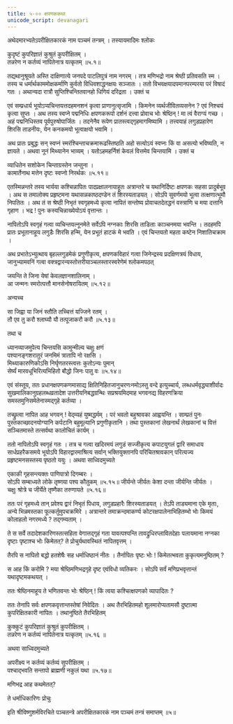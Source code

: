 ```yaml
---
title: ५-०० क्षपणककथा
unicode_script: devanagari
---
```

अथेदमारभ्यतेऽपरीक्षितकारकं नाम पञ्चमं तन्त्रम् । तस्यायमादिमः श्लोकः

कुदृष्टं कुपरिज्ञातं कुश्रुतं कुपरीक्षितम् ।  
तन्नरेण न कर्तव्यं नापितेनात्र यत्कृतम् ॥५.१॥

तद्यथानुश्रूयते अस्ति दाक्षिणात्ये जनपदे पाटलिपुत्रं नाम नगरम् । तत्र मणिभद्रो नाम श्रेष्ठी प्रतिवसति स्म । तस्य च धर्मार्थकाममोक्षकर्माणि  कुर्वतो विधिवशाद्धनक्षयः सञ्जातः । ततो विभवक्षयादपमानपरम्परया परं विषादं गतः । अथान्यदा रात्रौ सुप्तिश्चिन्तितवानहो धिगियं दरिद्रता । उक्तं च

<div class="js_include" url="../../upadeshAH/arthaH/dAridryam/"  newLevelForH1="2" includeTitle="true"> </div>  



एवं सम्प्रधार्य भूयोऽप्यचिन्तयत्तदहमनशनं कृत्वा प्राणानुत्सृजामि । किमनेन व्यर्थजीवितव्यसनेन ? एवं निश्चयं कृत्वा सुप्तः । अथ तस्य स्वप्ने पद्मनिधिः क्षपणकरूपो  दर्शनं दत्त्वा प्रोवाच भोः श्रेष्ठिन् ! मा त्वं वैराग्यं गच्छ । अहं पद्मनिधिस्तव पूर्वपुरुषोपार्जितः । तदनेनैव रूपेण प्रातस्त्वद्गृहमागमिष्यामि । तत्त्वयाहं लगुडप्रहारेण शिरसि ताडनीयः, येन कनकमयो भूत्वाक्षयो भवामि ।  

अथ प्रातः प्रबुद्धः सन् स्वप्नं स्मरंश्चिन्ताचक्रमारूढस्तिष्ठति अहो सत्योऽयं स्वप्नः किं वा असत्यो भविष्यति, न ज्ञायते । अथवा नूनं मिथ्यानेन भाव्यम् । यतोऽहमहर्निशं केवलं वित्तमेव चिन्तयामि । उक्तं च

व्याधितेन सशोकेन चिन्ताग्रस्तेन जन्तुना ।  
कामार्तेनाथ मत्तेन दृष्टः स्वप्नो निरर्थकः ॥५.११॥

एतस्मिन्नन्तरे तस्य भार्यया कश्चिन्नापितः पादप्रक्षालनायाहूतः अत्रान्तरे च यथानिर्दिष्टः क्षपणकः सहसा प्रादुर्बभूव । अथ स तमालोक्य प्रहृष्टमना यथासन्नकाष्ठदण्डेन तं शिरस्यताडयत् । सोऽपि सुवर्णमयो भूत्वा तत्क्षणात्भूमौ निपतितः । अथ तं स श्रेष्ठी निभृतं स्वगृहमध्ये कृत्वा नापितं सन्तोष्य प्रोवाचतदेतद्धनं वस्त्राणि च मया दत्तानि गृहाण । भद्र ! पुनः कस्यचिन्नाख्येयोऽयं वृत्तान्तः ।  

नापितोऽपि स्वगृहं गत्वा व्यचिन्तयत्नूनमेते सर्वेऽपि नग्नकाः शिरसि ताडिताः काञ्चनमया भवन्ति । तदहमपि प्रातः प्रभूतानाहूय लगुडैः शिरसि हन्मि, येन प्रभूतं हाटकं मे भवति । एवं चिन्तयतो महता  कष्टेन निशातिचक्राम ।  

अथ प्रभातेऽभ्युत्थाय बृहल्लगुडमेकं प्रगुणीकृत्य, क्षपणकविहारं गत्वा जिनेन्द्रस्य प्रदक्षिणत्रयं विधाय, जानुभ्यामवनिं गत्वा वक्त्रद्वारन्यस्तोत्तरीयाञ्चलस्तारस्वरेणेमं श्लोकमपठत्

जयन्ति ते जिना येषां केवलज्ञानशालिनाम् ।  
आ जन्मनः स्मरोत्पत्तौ मानसेनोषरायितम् ॥५.१२॥

अन्यच्च

सा जिह्वा या जिनं स्तौति तच्चित्तं यज्जिने रतम् ।  
तौ एव तु करौ श्लाघ्यौ यौ तत्पूजाकरौ करौ ॥५.१३॥

तथा च

ध्यानव्याजमुपेत्य चिन्तयसि कामुन्मील्य चक्षुः क्षणं  
पश्यानङ्गशरातुरं जनमिमं त्रातापि नो रक्षसि ।  
मिथ्याकारुणिकोऽसि निर्घृणतरस्त्वत्तः कुतोऽन्यः पुमान्  
सेर्ष्यं मारवधूभिरित्यभिहितो बौद्धो जिनः पातु वः ॥५.१४॥

एवं संस्तूय, ततः प्रधानक्षपणकणमासाद्य क्षितिनिहितजानुचरणःनमोऽस्तु वन्दे इत्युच्चार्य, लब्धधर्मवृद्ध्याशीर्वादः सुखमालिकानुग्रहलब्धव्रतादेश उत्तरीयनिबद्धग्रन्थिः सप्रश्रयमिदमाह भगवनद्य विहरणक्रिया समस्तमुनिसमेतेनास्मद्गृहे कर्तव्या ।  

तच्छ्रुत्वा नापित आह भगवन् ! वेद्म्यहं युष्मद्धर्मम् । परं भवतो बहुश्रावका आह्वयन्ति । साम्प्रतं पुनः पुस्तकाच्छादनयोग्यानि कर्पटानि बहुमूल्यानि प्रगुणीकृतानि । तथा पुस्तकानां लेखनार्थं लेखकानां च वित्तं सञ्चितमास्ते तत्सर्वथा कालोचितं कार्यम् ।  

ततो नापितोऽपि स्वगृहं गतः । तत्र च गत्वा खदिरमयं लगुडं सज्जीकृत्य कपाटयुगलं द्वारि समाधाय सार्धप्रहरैकसमये भूयोऽपि विहारद्वारमाश्रित्य सर्वान् भक्तियुक्तानपि परिचितश्रावकान् परित्यज्य प्रहृष्टमनसस्तस्य पृष्ठतो ययुः । अथवा साध्विदमुच्यते

एकाकी गृहसन्त्यक्तः पाणिपात्रो दिगम्बरः ।  
सोऽपि सम्बाध्यते लोके तृष्णया पश्य कौतुकम् ॥५.१५॥
जीर्यन्ते जीर्यतः केशा दन्ता जीर्यन्ति जीर्यतः ।  
चक्षुः श्रोत्रे च जीर्येते तृष्णैका तरुणायते ॥५.१६॥

ततः परं गृहमध्ये तान् प्रवेश्य द्वारं निभृतं पिधाय, लगुडप्रहारैः शिरस्यताडयत् । तेऽपि ताड्यमाना एके मृताः, अन्ये भिन्नमस्तका फूत्कर्तुमुपचक्रमिरे । अत्रान्तरे तमाक्रन्दमाकर्ण्य कोटरक्षपालेनाभिहितम्भो भोः किमयं कोलाहलो नगरमध्ये ? तद्गम्यताम् ।  

ते स सर्वे तदादेशकारिणस्तत्सहिता वेगात्तद्गृहं गता यावत्पश्यन्ति तावद्रुधिरप्लावितदेहाः पलायमाना नग्नका दृष्टाः पृष्टाश्च भोः किमेतत्? ते प्रोचुर्यथावस्थितं नापितवृत्तम् ।  

तैरपि स नापितो बद्धो हतशेषैः सह धर्माधिष्ठानं नीतः । तैर्नापितः पृष्टः भोः ! किमेतत्भवता कुकृत्यमनुष्ठितम् ?

स आह किं करोमि ? मया श्रेष्ठिमणिभद्रगृहे दृष्ट एवंविधो व्यतिकरः । सोऽपि सर्वं मणिप्रभवृत्तान्तं यथादृष्टमकथयत् ।  

ततः श्रेष्ठिनमाहूय ते भणितवन्तः भोः श्रेष्ठिन् ! किं त्वया कश्चित्क्षपणको व्यापादितः ?

ततः तेनापि सर्वः क्षपणकवृत्तान्तस्तेषां निवेदितः । अथ तैरभिहितमहो शूलमारोप्यतामसौ दुष्टात्मा कुपरिक्षितकारी नापितः । तथानुष्ठिते तैरभिहितम्

कुक्कुटं कुपरिज्ञातं कुश्रुतं कुपरीक्षितम् ।  
तन्नरेण न कर्तव्यं नापितेनात्र यत्कृतम् ॥५.१६ ॥

अथवा साध्विदमुच्यते

अपरीक्ष्य न कर्तव्यं कर्तव्यं सुपरीक्षितम् ।  
पश्चाद्भवति सन्तापो ब्राह्मणी नकुलं यथा ॥५.१७॥

मणिभद्र आह कथमेतत्?

ते धर्माधिकारिणः प्रोचुः

<div class="js_include" url="../../upakathAH/05-01_brAhmaNInakulakathA/"  newLevelForH1="3" includeTitle="true"> </div>

इति श्रीविष्णुशर्मविरचिते पञ्चतन्त्रे अपरीक्षितकारकं नाम
पञ्चमं तन्त्रं समाप्तम्
॥५॥
